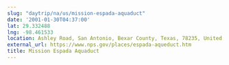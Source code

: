 ```yaml
---
slug: "daytrip/na/us/mission-espada-aquaduct"
date: '2001-01-30T04:37:00'
lat: 29.332488
lng: -98.461533
location: Ashley Road, San Antonio, Bexar County, Texas, 78235, United States
external_url: https://www.nps.gov/places/espada-aqueduct.htm
title: Mission Espada Aquaduct
---
```



